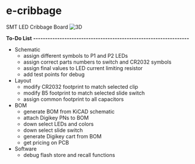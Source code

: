 # e-cribbage
SMT LED Cribbage Board
![3D ](https://github.com/tchristle/e-cribbage/blob/master/KiCAD/3D_image.png)

**To-Do List**
**-----------------------------------------------------------------**
* Schematic
	* assign different symbols to P1 and P2 LEDs
	* assign correct parts numbers to switch and CR2032 symbols
	* assign final values to LED current limiting resistor
	* add test points for debug
* Layout
	* modify CR2032 footprint to match selected clip
	* modify B5 footprint to match selected slide switch
	* assign common footprint to all capacitors
* BOM
	* generate BOM from KiCAD schematic
	* attach Digikey PNs to BOM
	* down select LEDs and colors
	* down select slide switch
	* generate Digikey cart from BOM
	* get pricing on PCB
* Software
	* debug flash store and recall functions

